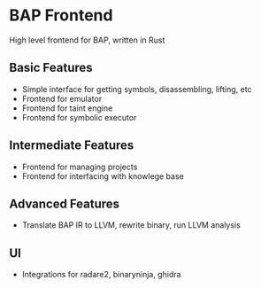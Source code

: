 # BAP Frontend
High level frontend for BAP, written in Rust

## Basic Features
 - Simple interface for getting symbols, disassembling, lifting, etc
 - Frontend for emulator
 - Frontend for taint engine
 - Frontend for symbolic executor
 
## Intermediate Features
 - Frontend for managing projects
 - Frontend for interfacing with knowlege base

## Advanced Features
 - Translate BAP IR to LLVM, rewrite binary, run LLVM analysis

## UI
 - Integrations for radare2, binaryninja, ghidra
 
